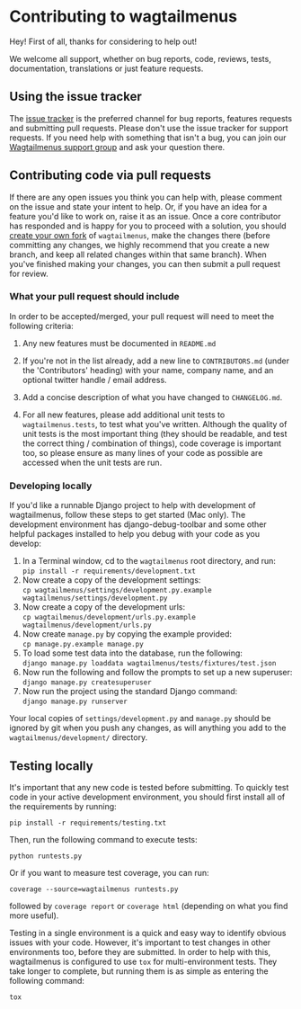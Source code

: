 # Contributing to wagtailmenus

Hey! First of all, thanks for considering to help out!

We welcome all support, whether on bug reports, code, reviews, tests, 
documentation, translations or just feature requests.

## Using the issue tracker

The [issue tracker](https://github.com/rkhleics/wagtailmenus/issues) is
the preferred channel for bug reports, features requests and 
submitting pull requests. Please don't use the issue tracker
for support requests. If you need help with something that isn't a bug, you can
join our [Wagtailmenus support group](https://groups.google.com/forum/#!forum/wagtailmenus-support-requests) and ask your question there.

## Contributing code via pull requests

If there are any open issues you think you can help with, please comment
on the issue and state your intent to help. Or, if you have an idea for a
feature you'd like to work on, raise it as an issue. Once a core contributor 
has responded and is happy for you to proceed with a solution, you should 
[create your own fork](https://help.github.com/articles/fork-a-repo/) of 
`wagtailmenus`, make the changes there (before committing any changes, we
highly recommend that you create a new branch, and keep all related changes
within that same branch). When you've finished making your changes, you can
then submit a pull request for review.

### What your pull request should include

In order to be accepted/merged, your pull request will need to meet the
following criteria:

1. Any new features must be documented in `README.md`

2. If you're not in the list already, add a new line to `CONTRIBUTORS.md`
   (under the 'Contributors' heading) with your name, company name, and
   an optional twitter handle / email address.

3. Add a concise description of what you have changed to `CHANGELOG.md`.

4. For all new features, please add additional unit tests to
   `wagtailmenus.tests`, to test what you've written. Although the quality
   of unit tests is the most important thing (they should be readable, and 
   test the correct thing / combination of things), code coverage is
   important too, so please ensure as many lines of your code as possible
   are accessed when the unit tests are run.


### Developing locally

If you'd like a runnable Django project to help with development of
wagtailmenus, follow these steps to get started (Mac only). The development
environment has django-debug-toolbar and some other helpful packages installed
to help you debug with your code as you develop:

1. In a Terminal window, cd to the `wagtailmenus` root directory, and run:  
   `pip install -r requirements/development.txt`
2. Now create a copy of the development settings:  
   `cp wagtailmenus/settings/development.py.example wagtailmenus/settings/development.py`
3. Now create a copy of the development urls:  
   `cp wagtailmenus/development/urls.py.example wagtailmenus/development/urls.py`
4. Now create `manage.py` by copying the example provided:  
   `cp manage.py.example manage.py`
5. To load some test data into the database, run the following:  
   `django manage.py loaddata wagtailmenus/tests/fixtures/test.json`
6. Now run the following and follow the prompts to set up a new superuser:  
   `django manage.py createsuperuser`
7. Now run the project using the standard Django command:  
   `django manage.py runserver`

Your local copies of `settings/development.py` and `manage.py` should be
ignored by git when you push any changes, as will anything you add to the
`wagtailmenus/development/` directory.

## Testing locally

It's important that any new code is tested before submitting. To quickly
test code in your active development environment, you should first install all 
of the requirements by running:

`pip install -r requirements/testing.txt`

Then, run the following command to execute tests:

`python runtests.py`

Or if you want to measure test coverage, you can run:

`coverage --source=wagtailmenus runtests.py`

followed by `coverage report` or `coverage html` (depending on what you find
more useful).

Testing in a single environment is a quick and easy way to identify obvious
issues with your code. However, it's important to test changes in other
environments too, before they are submitted. In order to help with this,
wagtailmenus is configured to use `tox` for multi-environment tests. They
take longer to complete, but running them is as simple as entering the
following command:

`tox`
